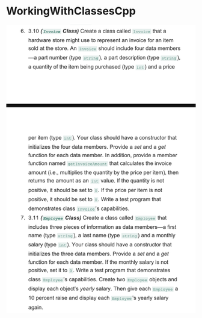 # WorkingWithClassesCpp

<img src="https://github.com/miloosterman/WorkingWithClassesCpp/blob/main/readme.png">
